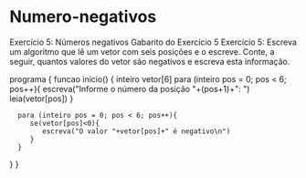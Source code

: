 # Numero-negativos

Exercício 5: Números negativos
Gabarito do Exercício 5
Exercício 5: Escreva um algoritmo que lê um vetor com seis posições e o escreve. Conte, a seguir, quantos valores do vetor são negativos e escreva esta informação.

programa
{
   funcao inicio()
   {
      inteiro vetor[6]
      para (inteiro pos = 0; pos < 6; pos++){
         escreva("Informe o número da posição "+(pos+1)+": ")
         leia(vetor[pos])
      }

      para (inteiro pos = 0; pos < 6; pos++){
         se(vetor[pos]<0){
            escreva("O valor "+vetor[pos]+" é negativo\n")
         }
      }
   }
}
